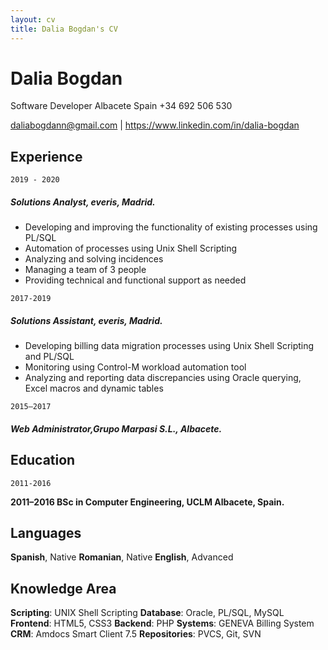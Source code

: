 ```yaml
---
layout: cv
title: Dalia Bogdan's CV
---
```

# Dalia Bogdan
Software Developer
Albacete 
Spain
+34 692 506 530

<div id="webaddress">
<a href="daliabogdann@gmail.com">daliabogdann@gmail.com</a> |
<a href="https://www.linkedin.com/in/dalia-bogdan">https://www.linkedin.com/in/dalia-bogdan</a>
</div>


## Experience

`2019 - 2020`

##### Solutions Analyst, everis, Madrid.

- Developing and improving the functionality of existing processes using PL/SQL
- Automation of processes using Unix Shell Scripting
- Analyzing and solving incidences 
- Managing a team of 3 people
- Providing technical and functional support as needed
   
`2017-2019`

##### Solutions Assistant, everis, Madrid.

- Developing billing data migration processes using Unix Shell Scripting and PL/SQL 
- Monitoring using Control-M workload automation tool 
- Analyzing and reporting data discrepancies using Oracle querying, Excel macros and dynamic tables
  
`2015–2017` 

##### Web Administrator,Grupo Marpasi S.L., Albacete.





## Education

`2011-2016`

__2011–2016 BSc in Computer Engineering, UCLM Albacete, Spain.__


## Languages

__Spanish__, Native
__Romanian__, Native
__English__, Advanced



## Knowledge Area

__Scripting__: UNIX Shell Scripting
__Database__: Oracle, PL/SQL, MySQL
__Frontend__: HTML5, CSS3
__Backend__: PHP
__Systems__: GENEVA Billing System
__CRM__: Amdocs Smart Client 7.5
__Repositories__: PVCS, Git, SVN